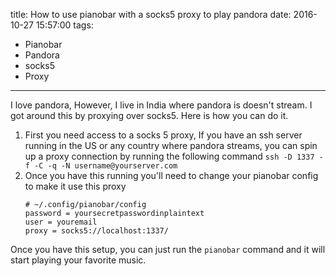 title: How to use pianobar with a socks5 proxy to play pandora
date: 2016-10-27 15:57:00
tags:
- Pianobar
- Pandora
- socks5
- Proxy
---

I love pandora, However, I live in India where pandora is doesn't stream.
I got around this by proxying over socks5. Here is how you can do it.

 1. First you need access to a socks 5 proxy, If you have an ssh server running in the US or any country where pandora streams, you can spin up a proxy connection by running the following command
    `ssh -D 1337 -f -C -q -N username@yourserver.com`
 2. Once you have this running you'll need to change your pianobar config to make it use this proxy
    ~~~
    # ~/.config/pianobar/config
    password = yoursecretpasswordinplaintext
    user = youremail
    proxy = socks5://localhost:1337/
    ~~~

Once you have this setup, you can just run the `pianobar` command and it will start playing your favorite music.
